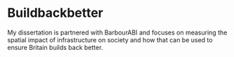 # Buildbackbetter
My dissertation is partnered with BarbourABI and focuses on measuring the spatial impact of infrastructure on society and how that can be used to ensure Britain builds back better.
